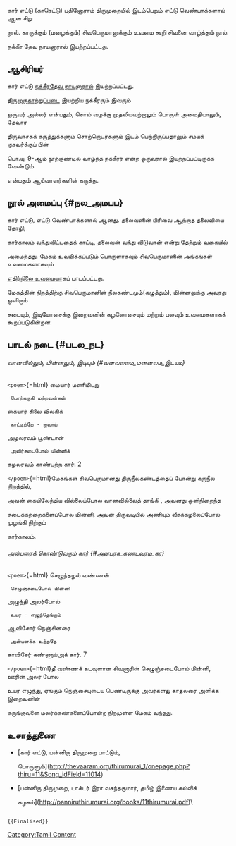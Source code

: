 கார் எட்டு (காரெட்டு) பதினோராம் திருமுறையில் இடம்பெறும் எட்டு வெண்பாக்களால் ஆன சிறு
நூல். காருக்கும் (மழைக்கும்) சிவபெருமானுக்கும் உவமை கூறி சிவனை வாழ்த்தும் நூல்.
நக்கீர தேவ நாயனாரால் இயற்றப்பட்டது.

## ஆசிரியர்

கார் எட்டு [நக்கீரதேவ நாயனாரால்](நக்கீரதேவ_நாயனார் "wikilink") இயற்றப்பட்டது.
[திருமுருகாற்றுப்படை](திருமுருகாற்றுப்படை "wikilink") இயற்றிய நக்கீரரும் இவரும்
ஒருவர் அல்லர் என்பதும், சொல் வழக்கு முதலியவற்றாலும் பொருள் அமைதியாலும், தேவார
திருவாசகக் கருத்துக்களும் சொற்றொடர்களும் இடம் பெற்றிருப்பதாலும் சமயக் குரவர்க்குப் பின்
பொ.யு. 9-ஆம் நூற்றாண்டில் வாழ்ந்த நக்கீரர் என்ற ஒருவரால் இயற்றப்பட்டிருக்க வேண்டும்
என்பதும் ஆய்வாளர்களின் கருத்து.

## நூல் அமைப்பு {#நல_அமபப}

கார் எட்டு, எட்டு வெண்பாக்களால் ஆனது. தலைவனின் பிரிவை ஆற்றாத தலைவியை தோழி,
கார்காலம் வந்துவிட்டதைக் காட்டி, தலைவன் வந்து விடுவான் என்று தேற்றும் வகையில்
அமைந்தது. மேகம் உவமிக்கப்படும் பொருளாகவும் சிவபெருமானின் அங்கங்கள் உவமைகளாகவும்
[எதிர்நிலை உவமைய](எதிர்நிலை_உவமை "wikilink")ாகப் பாடப்பட்டது.

மேகத்தின் நிறத்திற்கு சிவபெருமானின் நீலகண்டமும்(கழுத்தும்), மின்னலுக்கு அவரது ஒளிரும்
சடையும், இடியோசைக்கு இறைவனின் கழலோசையும் மற்றும் பலவும் உவமைகளாகக் கூறப்படுகின்றன.

## பாடல் நடை {#படல_நட}

###### வானவில்லும், மின்னலும், இடியும் {#வனவலலம_மனனலம_இடயம}

`<poem>`{=html} மையார் மணிமிடறு

` போற்கருகி மற்றவன்தன்`

கையார் சிலை விலகிக்

` காட்டிற்றே - ஐவாய்`

அழலரவம் பூண்டான்

` அவிர்சடைபோல் மின்னிக்`

கழலரவம் காண்புற்ற கார். 2

`</poem>`{=html}மேகங்கள் சிவபெருமானது திருநீலகண்டத்தைப் போன்று கருநீல நிறத்தில்,
அவன் கையிலேந்திய வில்­லைப்போல வானவில்லைத் தாங்கி , அவனது ஒளிநிறைந்த
சடைக்கற்றைகளைப்போல மின்னி, அவன் திருவடியில் அணியும் வீரக்கழலைப்போல் முழங்கி நிற்கும்
கார்காலம்.

###### அன்பரைக் கொண்டுவரும் கார் {#அனபரக_கணடவரம_கர}

`<poem>`{=html} செழுந்தழல் வண்ணன்

` செழுஞ்சடைபோல் மின்னி`

அழுந்தி அலர்போல்

` உயர - எழுந்தெங்கும்`

ஆவிசோர் நெஞ்சினரை

` அன்பளக்க உற்றதே`

காவிசேர் கண்ணாய்அக் கார். 7

`</poem>`{=html}தீ வண்ணக் கடவுளான சிவனாரின் செழுஞ்சடைபோல் மின்னி, ஊரின் அலர் போல
உயர எழுந்து, ஏங்கும் நெஞ்சையுடைய பெண்டிருக்கு அவர்களது காதலரை அளிக்க இறைவனின்
கருங்குவளை மலர்க்கண்களைப்போன்ற நிறமுள்ள மேகம் வந்தது.

## உசாத்துணை

-   [கார் எட்டு, பன்னிரு திருமுறை பாட்டும்,
    பொருளும்](http://thevaaram.org/thirumurai_1/onepage.php?thiru=11&Song_idField=11014)
-   [பன்னிரு திருமுறை, டாக்டர் இரா.வசந்தகுமார், தமிழ் இணைய கல்விக்
    கழகம்](http://panniruthirumurai.org/books/11thirumurai.pdf)\

```{=mediawiki}
{{Finalised}}
```
[Category:Tamil Content](Category:Tamil_Content "wikilink")
